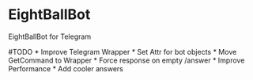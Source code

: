 # EightBallBot
EightBallBot for Telegram

#TODO
    * Improve Telegram Wrapper
    * Set Attr for bot objects
    * Move GetCommand to Wrapper
    * Force response on empty /answer
    * Improve Performance
    * Add cooler answers
